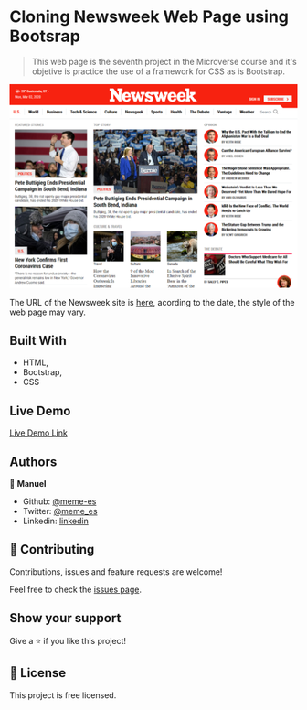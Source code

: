 # Cloning Newsweek Web Page using Bootsrap

> This web page is the seventh project in the Microverse course and it's objetive is practice the use of a framework for CSS as is Bootstrap.

![screenshot](./screenshot.png)

The URL of the Newsweek site is [here](https://www.newsweek.com/), acording to the date, the style of the web page may vary.

## Built With

- HTML,
- Bootstrap,
- CSS

## Live Demo

[Live Demo Link](https://rawcdn.githack.com/meme-es/usingbootstrap/develop/)


## Authors

👤 **Manuel**

- Github: [@meme-es](https://github.com/meme-es)
- Twitter: [@meme_es](https://twitter.com/meme_es)
- Linkedin: [linkedin](https://www.linkedin.com/in/manuel-elias-b289a638/)

## 🤝 Contributing

Contributions, issues and feature requests are welcome!

Feel free to check the [issues page](https://github.com/meme-es/usingbootstrap/issues).

## Show your support

Give a ⭐️ if you like this project!

## 📝 License

This project is free licensed.